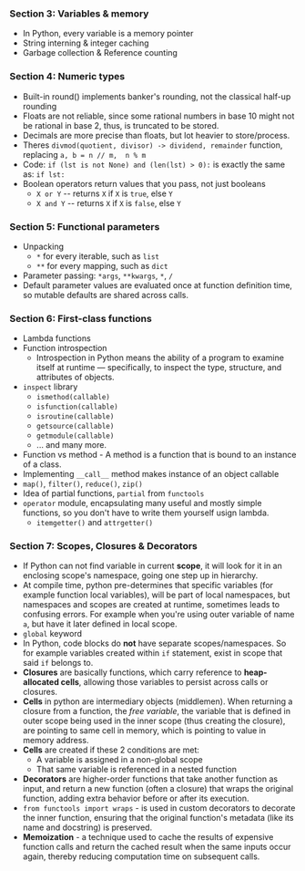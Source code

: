### Section 3: Variables & memory
* In Python, every variable is a memory pointer
* String interning & integer caching
* Garbage collection & Reference counting


### Section 4: Numeric types  
* Built-in round() implements banker's rounding, not the classical half-up rounding
* Floats are not reliable, since some rational numbers in base 10 might not be rational in base 2, thus, is truncated to be stored.
* Decimals are more precise than floats, but lot heavier to store/process.
* Theres `divmod(quotient, divisor) -> dividend, remainder` function, replacing `a, b = n // m,  n % m`
* Code: `if (lst is not None) and (len(lst) > 0):` is exactly the same as: `if lst:` 
* Boolean operators return values that you pass, not just booleans
  * `X or Y`   --  returns `X` if `X` is `true`, else `Y`
  * `X and Y`  --  returns `X` if `X` is `false`, else `Y`


### Section 5: Functional parameters
* Unpacking
    * `*` for every iterable, such as `list`
    * `**` for every mapping, such as `dict`
* Parameter passing: `*args`, `**kwargs`, `*`, `/`
* Default parameter values are evaluated once at function definition time, so mutable defaults are shared across calls. 


### Section 6: First-class functions
* Lambda functions
* Function introspection
  * Introspection in Python means the ability of a program to examine itself at runtime — specifically, to inspect the type, structure, and attributes of objects.
* `inspect` library
  * `ismethod(callable)`
  * `isfunction(callable)`
  * `isroutine(callable)`
  * `getsource(callable)`
  * `getmodule(callable)`
  * ... and many more.
* Function vs method - A method is a function that is bound to an instance of a class.
* Implementing `__call__` method makes instance of an object callable
* `map()`, `filter()`, `reduce()`, `zip()`
* Idea of partial functions, `partial` from `functools`
* `operator` module, encapsulating many useful and mostly simple functions, so you don't have to write them yourself usign lambda.
  * `itemgetter()` and `attrgetter()` 


### Section 7: Scopes, Closures & Decorators
* If Python can not find variable in current **scope**, it will look for it in an enclosing scope's namespace, going one step up in hierarchy.
* At compile time, python pre-determines that specific variables (for example function local variables), will be part of local namespaces, but namespaces and scopes are created at runtime, sometimes leads to confusing errors. For example when you're using outer variable of name `a`, but have it later defined in local scope.
* `global` keyword  
* In Python, code blocks do **not** have separate scopes/namespaces. So for example variables created within `if` statement, exist in scope that said `if` belongs to.
* **Closures** are basically functions, which carry reference to **heap-allocated cells**, allowing those variables to persist across calls or closures.
* **Cells** in python are intermediary objects (middlemen). When returning a closure from a function, the *free variable*, the variable that is defined in outer scope being used in the inner scope (thus creating the closure), are pointing to same cell in memory, which is pointing to value in memory address.
* **Cells** are created if these 2 conditions are met:
  * A variable is assigned in a non-global scope
  * That same variable is referenced in a nested function
* **Decorators** are higher-order functions that take another function as input, and return a new function (often a closure) that wraps the original function, adding extra behavior before or after its execution.
* `from functools import wraps` - is used in custom decorators to decorate the inner function, ensuring that the original function's metadata (like its name and docstring) is preserved.
* **Memoization** - a technique used to cache the results of expensive function calls and return the cached result when the same inputs occur again, thereby reducing computation time on subsequent calls.  